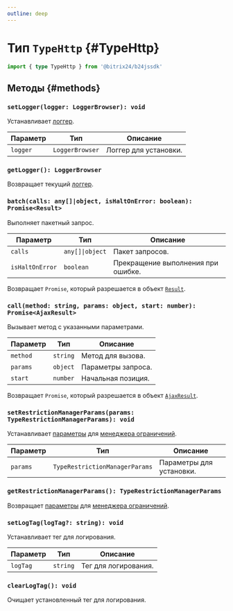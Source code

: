 ```yaml
---
outline: deep
---
```

# Тип `TypeHttp` {#TypeHttp}

```ts
import { type TypeHttp } from '@bitrix24/b24jssdk'
```

## Методы {#methods}

### `setLogger(logger: LoggerBrowser): void`

Устанавливает [логгер](core-logger-browser).

| Параметр | Тип             | Описание              |
|----------|-----------------|-----------------------|
| `logger` | `LoggerBrowser` | Логгер для установки. |

### `getLogger(): LoggerBrowser`

Возвращает текущий [логгер](core-logger-browser).

### `batch(calls: any[]|object, isHaltOnError: boolean): Promise<Result>`

Выполняет пакетный запрос.

| Параметр        | Тип             | Описание                           |
|-----------------|-----------------|------------------------------------|
| `calls`         | `any[]\|object` | Пакет запросов.                    |
| `isHaltOnError` | `boolean`       | Прекращение выполнения при ошибке. |

Возвращает `Promise`, который разрешается в объект [`Result`](core-result).

### `call(method: string, params: object, start: number): Promise<AjaxResult>`

Вызывает метод с указанными параметрами.

| Параметр | Тип      | Описание           |
|----------|----------|--------------------|
| `method` | `string` | Метод для вызова.  |
| `params` | `object` | Параметры запроса. |
| `start`  | `number` | Начальная позиция. |

Возвращает `Promise`, который разрешается в объект [`AjaxResult`](core-ajax-result).

### `setRestrictionManagerParams(params: TypeRestrictionManagerParams): void`

Устанавливает [параметры](types-type-restriction-manager-params) для [менеджера ограничений](core-restriction-manager).

| Параметр | Тип                            | Описание                 |
|----------|--------------------------------|--------------------------|
| `params` | `TypeRestrictionManagerParams` | Параметры для установки. |

### `getRestrictionManagerParams(): TypeRestrictionManagerParams`

Возвращает [параметры](types-type-restriction-manager-params) для [менеджера ограничений](core-restriction-manager).

### `setLogTag(logTag?: string): void`

Устанавливает тег для логирования.

| Параметр | Тип      | Описание             |
|----------|----------|----------------------|
| `logTag` | `string` | Тег для логирования. |

### `clearLogTag(): void`

Очищает установленный тег для логирования.
